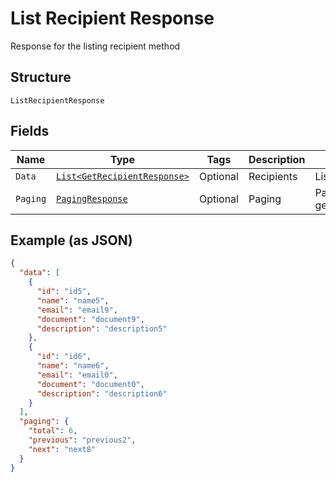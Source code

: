
# List Recipient Response

Response for the listing recipient method

## Structure

`ListRecipientResponse`

## Fields

| Name | Type | Tags | Description | Getter | Setter |
|  --- | --- | --- | --- | --- | --- |
| `Data` | [`List<GetRecipientResponse>`](../../doc/models/get-recipient-response.md) | Optional | Recipients | List<GetRecipientResponse> getData() | setData(List<GetRecipientResponse> data) |
| `Paging` | [`PagingResponse`](../../doc/models/paging-response.md) | Optional | Paging | PagingResponse getPaging() | setPaging(PagingResponse paging) |

## Example (as JSON)

```json
{
  "data": [
    {
      "id": "id5",
      "name": "name5",
      "email": "email9",
      "document": "document9",
      "description": "description5"
    },
    {
      "id": "id6",
      "name": "name6",
      "email": "email0",
      "document": "document0",
      "description": "description6"
    }
  ],
  "paging": {
    "total": 6,
    "previous": "previous2",
    "next": "next8"
  }
}
```

